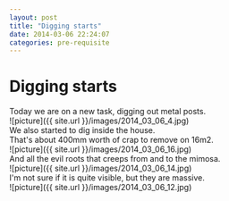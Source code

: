 ```yaml
---
layout: post
title: "Digging starts"
date: 2014-03-06 22:24:07
categories: pre-requisite
---
```

Digging starts
===========
Today we are on a new task, digging out metal posts.  
![picture]({{ site.url }}/images/2014_03_06_4.jpg)  
We also started to dig inside the house.  
That's about 400mm worth of crap to remove on 16m2.  
![picture]({{ site.url }}/images/2014_03_06_16.jpg)  
And all the evil roots that creeps from and to the mimosa.  
![picture]({{ site.url }}/images/2014_03_06_14.jpg)  
I'm not sure if it is quite visible, but they are massive.  
![picture]({{ site.url }}/images/2014_03_06_12.jpg)  

